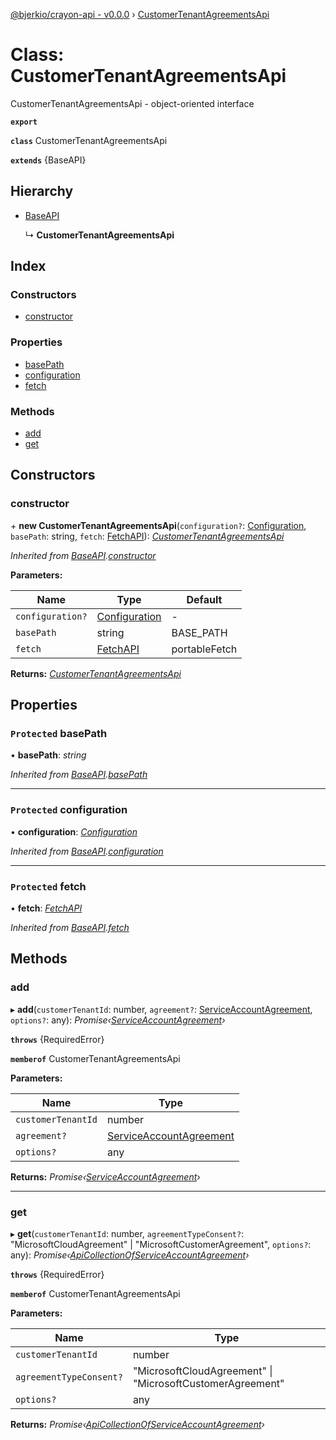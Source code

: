 [@bjerkio/crayon-api - v0.0.0](../README.md) › [CustomerTenantAgreementsApi](customertenantagreementsapi.md)

# Class: CustomerTenantAgreementsApi

CustomerTenantAgreementsApi - object-oriented interface

**`export`** 

**`class`** CustomerTenantAgreementsApi

**`extends`** {BaseAPI}

## Hierarchy

* [BaseAPI](baseapi.md)

  ↳ **CustomerTenantAgreementsApi**

## Index

### Constructors

* [constructor](customertenantagreementsapi.md#constructor)

### Properties

* [basePath](customertenantagreementsapi.md#protected-basepath)
* [configuration](customertenantagreementsapi.md#protected-configuration)
* [fetch](customertenantagreementsapi.md#protected-fetch)

### Methods

* [add](customertenantagreementsapi.md#add)
* [get](customertenantagreementsapi.md#get)

## Constructors

###  constructor

\+ **new CustomerTenantAgreementsApi**(`configuration?`: [Configuration](configuration.md), `basePath`: string, `fetch`: [FetchAPI](../interfaces/fetchapi.md)): *[CustomerTenantAgreementsApi](customertenantagreementsapi.md)*

*Inherited from [BaseAPI](baseapi.md).[constructor](baseapi.md#constructor)*

**Parameters:**

Name | Type | Default |
------ | ------ | ------ |
`configuration?` | [Configuration](configuration.md) | - |
`basePath` | string |  BASE_PATH |
`fetch` | [FetchAPI](../interfaces/fetchapi.md) |  portableFetch |

**Returns:** *[CustomerTenantAgreementsApi](customertenantagreementsapi.md)*

## Properties

### `Protected` basePath

• **basePath**: *string*

*Inherited from [BaseAPI](baseapi.md).[basePath](baseapi.md#protected-basepath)*

___

### `Protected` configuration

• **configuration**: *[Configuration](configuration.md)*

*Inherited from [BaseAPI](baseapi.md).[configuration](baseapi.md#protected-configuration)*

___

### `Protected` fetch

• **fetch**: *[FetchAPI](../interfaces/fetchapi.md)*

*Inherited from [BaseAPI](baseapi.md).[fetch](baseapi.md#protected-fetch)*

## Methods

###  add

▸ **add**(`customerTenantId`: number, `agreement?`: [ServiceAccountAgreement](../modules/serviceaccountagreement.md), `options?`: any): *Promise‹[ServiceAccountAgreement](../modules/serviceaccountagreement.md)›*

**`throws`** {RequiredError}

**`memberof`** CustomerTenantAgreementsApi

**Parameters:**

Name | Type |
------ | ------ |
`customerTenantId` | number |
`agreement?` | [ServiceAccountAgreement](../modules/serviceaccountagreement.md) |
`options?` | any |

**Returns:** *Promise‹[ServiceAccountAgreement](../modules/serviceaccountagreement.md)›*

___

###  get

▸ **get**(`customerTenantId`: number, `agreementTypeConsent?`: "MicrosoftCloudAgreement" | "MicrosoftCustomerAgreement", `options?`: any): *Promise‹[ApiCollectionOfServiceAccountAgreement](../interfaces/apicollectionofserviceaccountagreement.md)›*

**`throws`** {RequiredError}

**`memberof`** CustomerTenantAgreementsApi

**Parameters:**

Name | Type |
------ | ------ |
`customerTenantId` | number |
`agreementTypeConsent?` | "MicrosoftCloudAgreement" &#124; "MicrosoftCustomerAgreement" |
`options?` | any |

**Returns:** *Promise‹[ApiCollectionOfServiceAccountAgreement](../interfaces/apicollectionofserviceaccountagreement.md)›*
